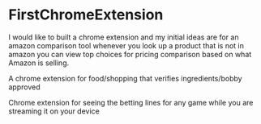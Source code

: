 # FirstChromeExtension
I would like to built a chrome extension and my initial ideas are for an amazon comparison tool whenever you look up a product that is not in amazon you can view top choices for pricing comparison based on what Amazon is selling. 

A chrome extension for food/shopping that verifies ingredients/bobby approved

Chrome extension for seeing the betting lines for any game while you are streaming it on your device


